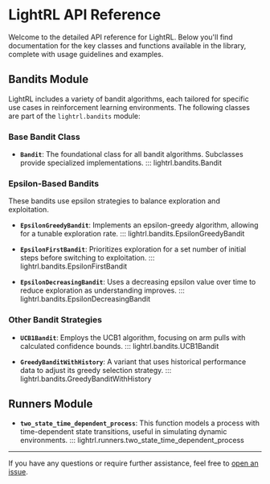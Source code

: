 # LightRL API Reference

Welcome to the detailed API reference for LightRL. Below you'll find documentation for the key classes and functions available in the library, complete with usage guidelines and examples.

## Bandits Module

LightRL includes a variety of bandit algorithms, each tailored for specific use cases in reinforcement learning environments. The following classes are part of the `lightrl.bandits` module:

### Base Bandit Class
- **`Bandit`**: The foundational class for all bandit algorithms. Subclasses provide specialized implementations.
  ::: lightrl.bandits.Bandit

### Epsilon-Based Bandits

These bandits use epsilon strategies to balance exploration and exploitation.

- **`EpsilonGreedyBandit`**: Implements an epsilon-greedy algorithm, allowing for a tunable exploration rate.
  ::: lightrl.bandits.EpsilonGreedyBandit

- **`EpsilonFirstBandit`**: Prioritizes exploration for a set number of initial steps before switching to exploitation.
  ::: lightrl.bandits.EpsilonFirstBandit

- **`EpsilonDecreasingBandit`**: Uses a decreasing epsilon value over time to reduce exploration as understanding improves.
  ::: lightrl.bandits.EpsilonDecreasingBandit

### Other Bandit Strategies

- **`UCB1Bandit`**: Employs the UCB1 algorithm, focusing on arm pulls with calculated confidence bounds.
  ::: lightrl.bandits.UCB1Bandit

- **`GreedyBanditWithHistory`**: A variant that uses historical performance data to adjust its greedy selection strategy.
  ::: lightrl.bandits.GreedyBanditWithHistory

## Runners Module

- **`two_state_time_dependent_process`**: This function models a process with time-dependent state transitions, useful in simulating dynamic environments.
  ::: lightrl.runners.two_state_time_dependent_process

---

If you have any questions or require further assistance, feel free to [open an issue](https://github.com/detrin/lightrl/issues).
